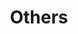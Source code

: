 ---
layout: page
title: Others
nav: true
nav_order: 4
dropdown: true
children: 
    - title: Miscellaneous
      permalink: /miscellaneous/
    # - title: divider
    # - title: Albums
    #   permalink: /Albums/
---